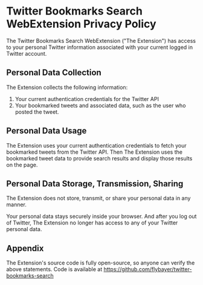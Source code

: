 # Twitter Bookmarks Search WebExtension Privacy Policy

The Twitter Bookmarks Search WebExtension ("The Extension") has access to your personal Twitter information associated with your current logged in Twitter account.

## Personal Data Collection

The Extension collects the following information:

1. Your current authentication credentials for the Twitter API
2. Your bookmarked tweets and associated data, such as the user who posted the tweet.

## Personal Data Usage

The Extension uses your current authentication credentials to fetch your bookmarked tweets from the Twitter API. Then The Extension uses the bookmarked tweet data to provide search results and display those results on the page.

## Personal Data Storage, Transmission, Sharing

The Extension does not store, transmit, or share your personal data in any manner.

Your personal data stays securely inside your browser. And after you log out of Twitter, The Extension no longer has access to any of your Twitter personal data.

## Appendix

The Extension's source code is fully open-source, so anyone can verify the above statements. Code is available at https://github.com/flybayer/twitter-bookmarks-search
